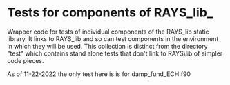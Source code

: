 # Tests for components of RAYS_lib_

Wrapper code for tests of individual components of the RAYS\_lib static library.  It
links to RAYS\_lib and so can test components in the environment in which they will be
used.  This collection is distinct from the directory "test" which contains stand alone 
tests that don't link to RAYS\lib of simpler code pieces.

As of 11-22-2022 the only test here is is for damp\_fund\_ECH.f90

